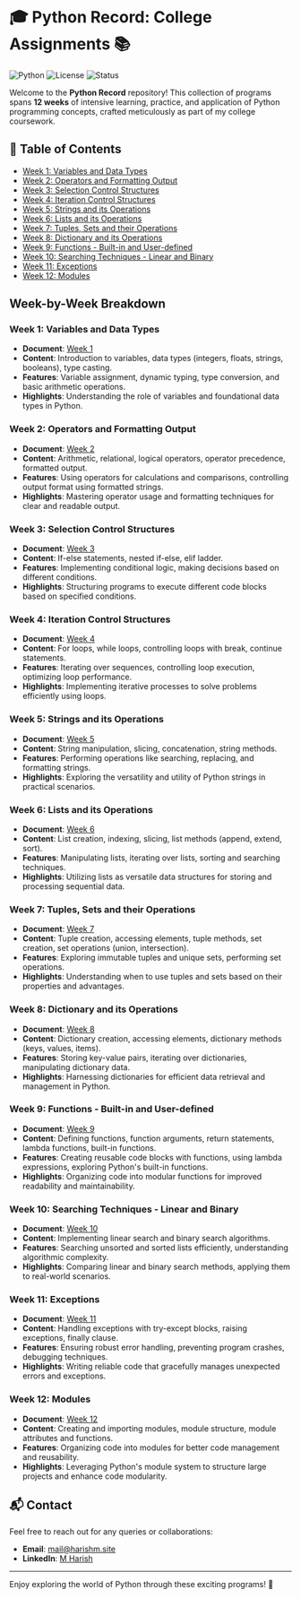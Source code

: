 # 🎓 Python Record: College Assignments 📚

![Python](https://img.shields.io/badge/Python-3.8%2B-blue.svg)
![License](https://img.shields.io/badge/license-MIT-green.svg)
![Status](https://img.shields.io/badge/status-Complete-brightgreen.svg)

Welcome to the **Python Record** repository! This collection of programs spans **12 weeks** of intensive learning, practice, and application of Python programming concepts, crafted meticulously as part of my college coursework.

## 🚀 Table of Contents
- [Week 1: Variables and Data Types](#week-1-variables-and-data-types)
- [Week 2: Operators and Formatting Output](#week-2-operators-and-formatting-output)
- [Week 3: Selection Control Structures](#week-3-selection-control-structures)
- [Week 4: Iteration Control Structures](#week-4-iteration-control-structures)
- [Week 5: Strings and its Operations](#week-5-strings-and-its-operations)
- [Week 6: Lists and its Operations](#week-6-lists-and-its-operations)
- [Week 7: Tuples, Sets and their Operations](#week-7-tuples-sets-and-their-operations)
- [Week 8: Dictionary and its Operations](#week-8-dictionary-and-its-operations)
- [Week 9: Functions - Built-in and User-defined](#week-9-functions-built-in-and-user-defined)
- [Week 10: Searching Techniques - Linear and Binary](#week-10-searching-techniques-linear-and-binary)
- [Week 11: Exceptions](#week-11-exceptions)
- [Week 12: Modules](#week-12-modules)


## Week-by-Week Breakdown

### Week 1: Variables and Data Types
- **Document**: [Week 1](https://github.com/HarishM-AIML-A-58/Python/blob/main/Programs/Week1.py)
- **Content**: Introduction to variables, data types (integers, floats, strings, booleans), type casting.
- **Features**: Variable assignment, dynamic typing, type conversion, and basic arithmetic operations.
- **Highlights**: Understanding the role of variables and foundational data types in Python.

### Week 2: Operators and Formatting Output
- **Document**: [Week 2](https://github.com/HarishM-AIML-A-58/Python/blob/main/Programs/Week2.py)
- **Content**: Arithmetic, relational, logical operators, operator precedence, formatted output.
- **Features**: Using operators for calculations and comparisons, controlling output format using formatted strings.
- **Highlights**: Mastering operator usage and formatting techniques for clear and readable output.

### Week 3: Selection Control Structures
- **Document**: [Week 3](https://github.com/HarishM-AIML-A-58/Python/blob/main/Programs/Week3.py)
- **Content**: If-else statements, nested if-else, elif ladder.
- **Features**: Implementing conditional logic, making decisions based on different conditions.
- **Highlights**: Structuring programs to execute different code blocks based on specified conditions.

### Week 4: Iteration Control Structures
- **Document**: [Week 4](https://github.com/HarishM-AIML-A-58/Python/blob/main/Programs/Week4.py)
- **Content**: For loops, while loops, controlling loops with break, continue statements.
- **Features**: Iterating over sequences, controlling loop execution, optimizing loop performance.
- **Highlights**: Implementing iterative processes to solve problems efficiently using loops.

### Week 5: Strings and its Operations
- **Document**: [Week 5](https://github.com/HarishM-AIML-A-58/Python/blob/main/Programs/Week5.py)
- **Content**: String manipulation, slicing, concatenation, string methods.
- **Features**: Performing operations like searching, replacing, and formatting strings.
- **Highlights**: Exploring the versatility and utility of Python strings in practical scenarios.

### Week 6: Lists and its Operations
- **Document**: [Week 6](https://github.com/HarishM-AIML-A-58/Python/blob/main/Programs/Week6.py)
- **Content**: List creation, indexing, slicing, list methods (append, extend, sort).
- **Features**: Manipulating lists, iterating over lists, sorting and searching techniques.
- **Highlights**: Utilizing lists as versatile data structures for storing and processing sequential data.

### Week 7: Tuples, Sets and their Operations
- **Document**: [Week 7](https://github.com/HarishM-AIML-A-58/Python/blob/main/Programs/Week7.py)
- **Content**: Tuple creation, accessing elements, tuple methods, set creation, set operations (union, intersection).
- **Features**: Exploring immutable tuples and unique sets, performing set operations.
- **Highlights**: Understanding when to use tuples and sets based on their properties and advantages.

### Week 8: Dictionary and its Operations
- **Document**: [Week 8](https://github.com/HarishM-AIML-A-58/Python/blob/main/Programs/Week8.py)
- **Content**: Dictionary creation, accessing elements, dictionary methods (keys, values, items).
- **Features**: Storing key-value pairs, iterating over dictionaries, manipulating dictionary data.
- **Highlights**: Harnessing dictionaries for efficient data retrieval and management in Python.

### Week 9: Functions - Built-in and User-defined
- **Document**: [Week 9](https://github.com/HarishM-AIML-A-58/Python/blob/main/Programs/Week9.py)
- **Content**: Defining functions, function arguments, return statements, lambda functions, built-in functions.
- **Features**: Creating reusable code blocks with functions, using lambda expressions, exploring Python's built-in functions.
- **Highlights**: Organizing code into modular functions for improved readability and maintainability.

### Week 10: Searching Techniques - Linear and Binary
- **Document**: [Week 10](https://github.com/HarishM-AIML-A-58/Python/blob/main/Programs/Week10.py)
- **Content**: Implementing linear search and binary search algorithms.
- **Features**: Searching unsorted and sorted lists efficiently, understanding algorithmic complexity.
- **Highlights**: Comparing linear and binary search methods, applying them to real-world scenarios.

### Week 11: Exceptions
- **Document**: [Week 11](https://github.com/HarishM-AIML-A-58/Python/blob/main/Programs/Week11.py)
- **Content**: Handling exceptions with try-except blocks, raising exceptions, finally clause.
- **Features**: Ensuring robust error handling, preventing program crashes, debugging techniques.
- **Highlights**: Writing reliable code that gracefully manages unexpected errors and exceptions.

### Week 12: Modules
- **Document**: [Week 12](https://github.com/HarishM-AIML-A-58/Python/blob/main/Programs/Week12.py)
- **Content**: Creating and importing modules, module structure, module attributes and functions.
- **Features**: Organizing code into modules for better code management and reusability.
- **Highlights**: Leveraging Python's module system to structure large projects and enhance code modularity.

## 📬 Contact

Feel free to reach out for any queries or collaborations:
- **Email**: mail@harishm.site
- **LinkedIn**: [M Harish](https://www.linkedin.com/in/harishm007/)

---

Enjoy exploring the world of Python through these exciting programs! 🌟
